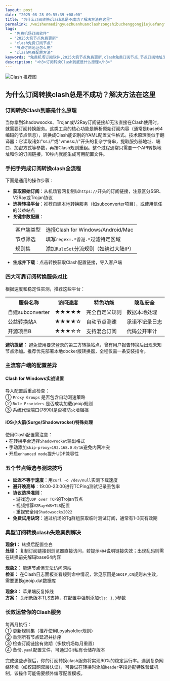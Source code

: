 ```yaml
---
layout: post
date: "2025-08-28 09:55:39 +08:00"
title: "为什么订阅转换clash总是不成功？解决方法在这里"
permalink: /weishenmedingyuezhuanhuanclashzongshibuchenggongjiejuefangfazaizheli/
tags:
  - "免费机场订阅软件"
  - "2025火箭节点免费更新"
  - "clash免费订阅节点"
  - "节点订阅地址怎么用"
  - "clash免费配置方法"
keywords: "免费机场订阅软件,2025火箭节点免费更新,clash免费订阅节点,节点订阅地址怎么用,clash免费配置方法"
description: "<h3>订阅转换Clash到底是什么原理</h3>"
---
```


![Clash 推荐图](https://clashjd.github.io/assets/img/clash节点推荐购买.png)

## 为什么订阅转换clash总是不成功？解决方法在这里

<h3>订阅转换Clash到底是什么原理</h3>
<p>当你拿到Shadowsocks、Trojan或V2Ray订阅链接却无法直接在Clash使用时，就需要订阅转换服务。这类工具的核心功能是解析原始订阅内容（通常是base64编码的节点信息），转换成Clash能识别的YAML配置文件格式。技术原理类似于翻译器：它读取诸如"ss://"或"vmess://"开头的复杂字符串，提取服务器地址、端口、加密方式等参数，再按Clash规则重组。整个过程通常只需要一个API转换地址和你的订阅链接，10秒内就能生成可用配置文件。</p>
<h3>手把手完成订阅转换clash全流程</h3>
<p>下面是通用的操作步骤：</p>
<ul>
<li><strong>获取原始订阅</strong>：从机场官网复制以<code>https://</code>开头的订阅链接，注意区分SSR、V2Ray或Trojan协议</li>
<li><strong>选择转换平台</strong>：推荐自建本地转换服务（如subconverter项目），或使用信任的公益站点</li>
<li><strong>关键参数配置</strong>：<br>
<table>
<tr><td>客户端类型</td><td>选择Clash for Windows/Android/Mac</td></tr>
<tr><td>节点筛选</td><td>填写<code>regex=.*香港.*</code>过滤特定区域</td></tr>
<tr><td>规则集</code></td><td>添加<code>RuleSet</code>分流规则（如绕过大陆IP）</td></tr>
</table>
</li>
<li><strong>生成并下载</strong>：点击转换获取Clash配置链接，导入客户端</li>
</ul>
<h3>四大可靠订阅转换服务对比</h3>
<p>根据速度和稳定性实测，推荐这些平台：</p>
<table>
<tr><th>服务名称</th><th>访问速度</th><th>特色功能</th><th>隐私安全</th></tr>
<tr><td>自建subconverter</td><td>★★★★★</td><td>完全自定义规则</td><td>数据本地处理</td></tr>
<tr><td>公益转换站A</td><td>★★★★☆</td><td>自动节点测速</td><td>承诺不记录日志</td></tr>
<tr><td>开源项目B</td><td>★★★☆☆</td><td>支持混合订阅</td><td>代码公开审计</td></tr>
</table>
<p><strong>避坑提醒：</strong> 避免使用要求登录的第三方转换站点，曾有用户报告转换后出现未知节点添加。推荐优先部署本地docker版转换器，全程仅需一条安装指令。</p>
<h3>主流客户端的配置差异</h3>
<h4>Clash for Windows实战设置</h4>
<p>导入配置后重点检查：<br>
① <code>Proxy Groups</code> 是否包含自动测速策略<br>
② <code>Rule Providers</code> 是否成功加载geoip规则<br>
③ 系统代理端口(7890)是否被防火墙阻挡</p>
<h4>iOS小火箭(Surge/Shadowrocket)特殊处理</h4>
<p>使用Clash配置需注意：<br>
• 在转换平台选择<code>Shadowrocket</code>输出格式<br>
• 手动添加<code>skip-proxy=192.168.0.0/16</code>避免内网冲突<br>
• 开启<code>enhanced mode</code>提升UDP兼容性</p>
<h3>五个节点筛选与测速技巧</h3>
<ul>
<li><strong>延迟不等于速度</strong>：用<code>curl -o /dev/null</code>实测下载速度</li>
<li><strong>避开晚高峰</strong>：19:00-23:00进行TCPing测试记录丢包率</li>
<li><strong>协议选择准则</strong>：<br>
- 游戏选<code>UDP over TCP</code>的Trojan节点<br>
- 视频推荐<code>V2Ray+WS+TLS</code>配置<br>
- 重视安全用<code>Shadowsocks2022</code></li>
<li><strong>免费试用诀窍</strong>：通过机场的Tg群组获取临时测试订阅，通常有1-3天有效期</li>
</ul>
<h3>典型订阅转换clash失败案例解决</h3>
<p><strong>现象1：</strong> 转换后配置空白<br>
<strong>处理：</strong> 复制订阅链接到浏览器直接访问，若提示<code>404</code>说明链接失效；出现乱码则需在转换前先解码base64内容</p>
<p><strong>现象2：</strong> 能连节点但无法访问网站<br>
<strong>检查：</strong> 在Clash日志面板查看规则命中情况，常见原因是<code>GEOIP,CN</code>规则未生效，需要更换geoip.dat数据库</p>
<p><strong>现象3：</strong> 苹果端反复掉线<br>
<strong>方案：</strong> 关闭低版本TLS支持，在配置中强制添加<code>tls: 1.3</code>参数</p>
<h3>长效运营你的Clash服务</h3>
<p>每两月执行：<br>
① 更新规则集（推荐使用Loyalsoldier规则）<br>
② 重测所有节点延迟并排序<br>
③ 检查订阅链接有效期（多数机场每月重置）<br>
④ 备份<code>.yaml</code>配置文件，可通过Git私有仓储存版本</p>
<p>完成这些步骤后，你的订阅转换clash服务将实现90%的稳定运行率。遇到复杂网络环境（如校园网双层认证），可尝试在转换时添加<code>header</code>字段适配特殊验证机制，该操作可能需要额外编写配置模板。</p>